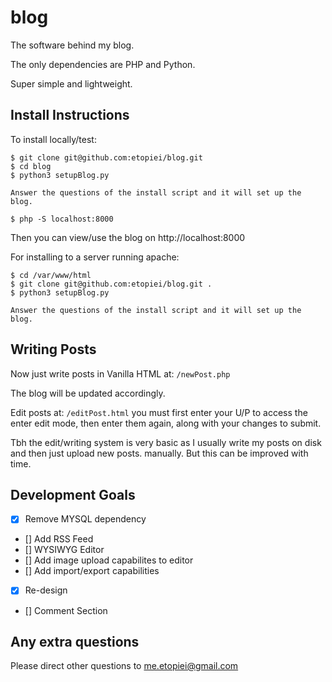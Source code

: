 # blog

The software behind my blog.

The only dependencies are PHP and Python.

Super simple and lightweight.

## Install Instructions

To install locally/test:

	$ git clone git@github.com:etopiei/blog.git
	$ cd blog
	$ python3 setupBlog.py

	Answer the questions of the install script and it will set up the blog.

	$ php -S localhost:8000

Then you can view/use the blog on http://localhost:8000

For installing to a server running apache:

	$ cd /var/www/html
	$ git clone git@github.com:etopiei/blog.git . 
	$ python3 setupBlog.py

	Answer the questions of the install script and it will set up the blog.

## Writing Posts

Now just write posts in Vanilla HTML at: `/newPost.php`

The blog will be updated accordingly.

Edit posts at: `/editPost.html` you must first enter your U/P to access the enter edit mode, then enter them again, along with your changes to submit.

Tbh the edit/writing system is very basic as I usually write my posts on disk and then just upload new posts. manually. But this can be improved with time.

## Development Goals

 - [x] Remove MYSQL dependency
 - [] Add RSS Feed
 - [] WYSIWYG Editor
 - [] Add image upload capabilites to editor
 - [] Add import/export capabilities
 - [x] Re-design
 - [] Comment Section

## Any extra questions

Please direct other questions to me.etopiei@gmail.com

